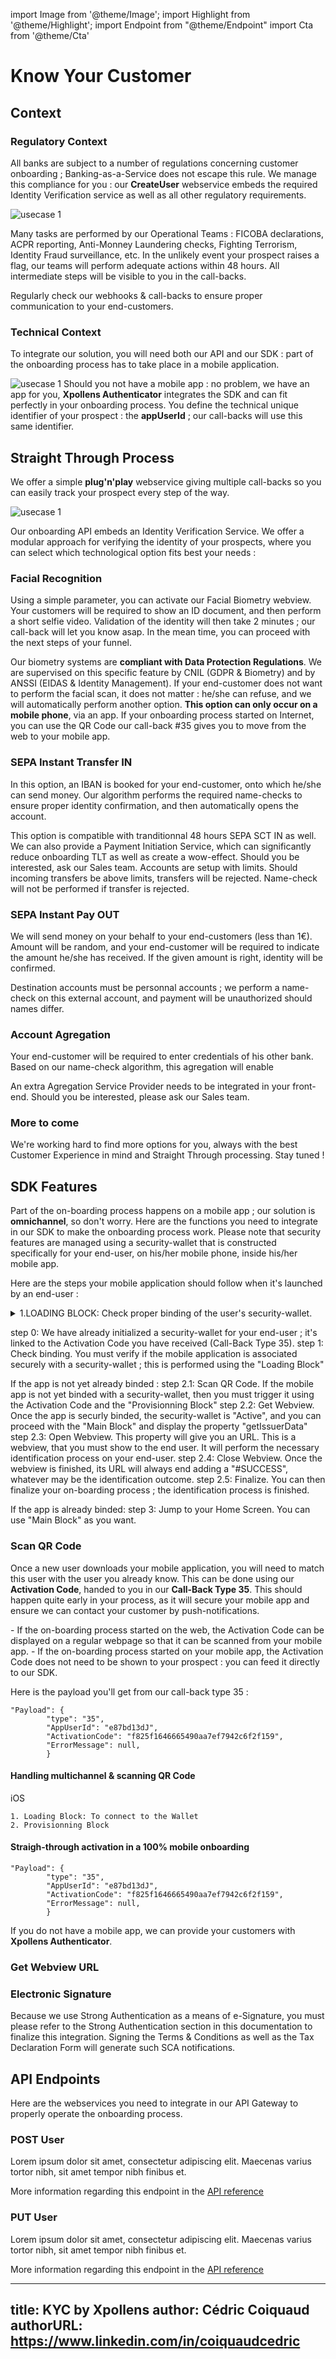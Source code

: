 import Image from '@theme/Image';
import Highlight from '@theme/Highlight';
import Endpoint from "@theme/Endpoint"
import Cta from '@theme/Cta'

# Know Your Customer




## Context

### Regulatory Context
All banks are subject to a number of regulations concerning customer onboarding ; Banking-as-a-Service does not escape this rule. We manage this compliance for you : our **CreateUser** webservice embeds the required Identity Verification service as well as all other regulatory requirements.

<Image src="docs/KYC-regulatory-context.png" alt="usecase 1"/>

Many tasks are performed by our Operational Teams : FICOBA declarations, ACPR reporting, Anti-Monney Laundering checks, Fighting Terrorism, Identity Fraud surveillance, etc. In the unlikely event your prospect raises a flag, our teams will perform adequate actions within 48 hours. All intermediate steps will be visible to you in the call-backs.

<Highlight type="tip">
  Regularly check our webhooks & call-backs to ensure proper communication to your end-customers.
</Highlight>

### Technical Context
To integrate our solution, you will need both our API and our SDK : part of the onboarding process has to take place in a mobile application.

<Image src="docs/KYC-screens.png" alt="usecase 1"/>

<Highlight>
  Should you not have a mobile app : no problem, we have an app for you, <b class="term">Xpollens Authenticator</b> integrates the SDK and can fit perfectly in your onboarding process.
</Highlight>

<Highlight type="tip">
  You define the technical unique identifier of your prospect : the <b class="term">appUserId</b> ; our call-backs will use this same identifier.
</Highlight>

## Straight Through Process

We offer a simple **plug'n'play** webservice giving multiple call-backs so you can easily track your prospect every step of the way.

<Image src="docs/KYC-retail.png" alt="usecase 1"/>

Our onboarding API embeds an Identity Verification Service. We offer a modular approach for verifying the identity of your prospects, where you can select which technological option fits best your needs :
  
### Facial Recognition
Using a simple parameter, you can activate our Facial Biometry webview. Your customers will be required to show an ID document, and then perform a short selfie video. Validation of the identity will then take 2 minutes ; our call-back will let you know asap. In the mean time, you can proceed with the next steps of your funnel.

<Highlight>
  Our biometry systems are <b class="term">compliant with Data Protection Regulations</b>. We are supervised on this specific feature by CNIL (GDPR & Biometry) and by ANSSI (EIDAS & Identity Management).
</Highlight>

<Highlight type="tip">
  If your end-customer does not want to perform the facial scan, it does not matter : he/she can refuse, and we will automatically perform another option.
</Highlight>

<Highlight type="caution">
  <b class="term">This option can only occur on a mobile phone</b>, via an app. If your onboarding process started on Internet, you can use the QR Code our call-back #35 gives you to move from the web to your mobile app.
</Highlight>

### SEPA Instant Transfer IN
In this option, an IBAN is booked for your end-customer, onto which he/she can send money. Our algorithm performs the required name-checks to ensure proper identity confirmation, and then automatically opens the account.

<Highlight>
  This option is compatible with tranditionnal 48 hours SEPA SCT IN as well.
</Highlight>

<Highlight type="tip">
  We can also provide a Payment Initiation Service, which can significantly reduce onboarding TLT as well as create a wow-effect. Should you be interested, ask our Sales team.
</Highlight>

<Highlight type="caution">
  Accounts are setup with limits. Should incoming transfers be above limits, transfers will be rejected. Name-check will not be performed if transfer is rejected.
</Highlight>

### SEPA Instant Pay OUT
We will send money on your behalf to your end-customers (less than 1€). Amount will be random, and your end-customer will be required to indicate the amount he/she has received. If the given amount is right, identity will be confirmed.

<Highlight>
  Destination accounts must be personnal accounts ; we perform a name-check on this external account, and payment will be unauthorized should names differ.
</Highlight>

### Account Agregation
Your end-customer will be required to enter credentials of his other bank. Based on our name-check algorithm, this agregation will enable 

<Highlight>
  An extra Agregation Service Provider needs to be integrated in your front-end. Should you be interested, please ask our Sales team.
</Highlight>

### More to come
We're working hard to find more options for you, always with the best Customer Experience in mind and Straight Through processing. Stay tuned !




## SDK Features

Part of the on-boarding process happens on a mobile app ; our solution is **omnichannel**, so don't worry. Here are the functions you need to integrate in our SDK to make the onboarding process work. Please note that security features are managed using a security-wallet that is constructed specifically for your end-user, on his/her mobile phone, inside his/her mobile app.

Here are the steps your mobile application should follow when it's launched by an end-user :

<details>
    <summary>1.LOADING BLOCK: Check proper binding of the user's security-wallet.</summary>
        <div>When your app opens, your code must check if a security-wallet is binded to the user's phone or not. This step is important to determine if it's a first download process or not. **Please note that Xpollens has already created a security wallet for your end user. No need to create one.**
        </div>
    <summary>2 PROVISIONNING BLOCK: If no security wallet is binded to phone, bind one.</summary>
        <div>This binding is performed by using the Activation Code, received either in the API Call-Back #35 or directly via the SDK.
          <br/>
          <details>
            <summary>Customer Journey started on the web</summary>
              <div>If the user's journey started on the web, this action should be performed by opening a **Scan QR Code** screen.<Image src="docs/kyc-qr-code.png" alt="usecase 1"/></div>
            <summary>Customer Journeyis full in-app</summary>
              <div> If onboarding is happening in-app, then you can perform this task without prompting the end-user.</div>
          </details>
          By performing this operation, your end-user will be requested to **choose a Secret Code**. This will bind his identity to
        </div>
    <summary>3 MAIN BLOCK: If security wallet is binded to phone, go to home screen.</summary>
        <div>Your main screen can open up; your end-users phone is properly binded. From now on, your end-user may receive push notifications prompting him/her to perform a strong authentication process.
        </div>
</details>

step 0: We have already initialized a security-wallet for your end-user ; it's linked to the Activation Code you have received (Call-Back Type 35).
step 1: Check binding. You must verify if the mobile application is associated securely with a security-wallet ; this is performed using the "Loading Block"

If the app is not yet already binded :
step 2.1: Scan QR Code. If the mobile app is not yet binded with a security-wallet, then you must trigger it using the Activation Code and the "Provisionning Block"
step 2.2: Get Webview. Once the app is securly binded, the security-wallet is "Active", and you can proceed with the "Main Block" and display the property "getIssuerData"
step 2.3: Open Webview. This property will give you an URL. This is a webview, that you must show to the end user. It will perform the necessary identification process on your end-user.
step 2.4: Close Webview. Once the webview is finished, its URL will always end adding a "#SUCCESS", whatever may be the identification outcome.
step 2.5: Finalize. You can then finalize your on-boarding process ; the identification process is finished.

If the app is already binded:
step 3: Jump to your Home Screen. You can use "Main Block" as you want.

### Scan QR Code

Once a new user downloads your mobile application, you will need to match this user with the user you already know. This can be done using our **Activation Code**, handed to you in our **Call-Back Type 35**. This should happen quite early in your process, as it will secure your mobile app and ensure we can contact your customer by push-notifications.

<Highlight>
  - If the on-boarding process started on the web, the Activation Code can be displayed on a regular webpage so that it can be scanned from your mobile app.
  - If the on-boarding process started on your mobile app, the Activation Code does not need to be shown to your prospect : you can feed it directly to our SDK.
</Highlight>

Here is the payload you'll get from our call-back type 35 :
```
"Payload": {
        "type": "35",
        "AppUserId": "e87bd13dJ",
        "ActivationCode": "f825f1646665490aa7ef7942c6f2f159",
        "ErrorMessage": null,
        }
```

#### Handling multichannel & scanning QR Code

iOS
```
1. Loading Block: To connect to the Wallet
2. Provisionning Block
```

#### Straigh-through activation in a 100% mobile onboarding

```
"Payload": {
        "type": "35",
        "AppUserId": "e87bd13dJ",
        "ActivationCode": "f825f1646665490aa7ef7942c6f2f159",
        "ErrorMessage": null,
        }
```


<Highlight type="tip">
  If you do not have a mobile app, we can provide your customers with <b class="term">Xpollens Authenticator</b>.
</Highlight>

### Get Webview URL



### Electronic Signature

Because we use Strong Authentication as a means of e-Signature, you must please refer to the Strong Authentication section in this documentation to finalize this integration. Signing the Terms & Conditions as well as the Tax Declaration Form will generate such SCA notifications.




## API Endpoints

Here are the webservices you need to integrate in our API Gateway to properly operate the onboarding process.

### POST User

Lorem ipsum dolor sit amet, consectetur adipiscing elit. Maecenas varius tortor nibh, sit amet tempor nibh finibus et.

More information regarding this endpoint in the [API reference](/api/Core)

<Endpoint apiUrl="/v1.0/migrationProxy" path="/api​/v1.0​/users​/{userid}​/kyc​/identitycontrol" method="post"/>

<!-- https://api.xpollens.com/swagger/index.html?urls.primaryName=User%20%26%20Usermanagment%20API%20-%20v1.1#/User/post_api_v2_0_users__AppUserId__declarative -->
<!-- <Endpoint apiUrl="/v1.0/migrationProxy" path="​/api/v1.0/users/{userid}/cards/{id}" method="delete"/> -->

<Cta
  context="doc"
  ui="button"
  link="/api/Core"
  label="Try it out"
/>

### PUT User

Lorem ipsum dolor sit amet, consectetur adipiscing elit. Maecenas varius tortor nibh, sit amet tempor nibh finibus et.

More information regarding this endpoint in the [API reference](/api/Core)

<Endpoint apiUrl="/v1.0/migrationProxy" path="/api​/v1.0​/users​/{userid}​/kyc​/identitycontrol" method="post"/>
 
<Cta
  context="doc"
  ui="button"
  link="/api/Core"
  label="Try it out"
/>

---
title: KYC by Xpollens
author: Cédric Coiquaud
authorURL: https://www.linkedin.com/in/coiquaudcedric
---
